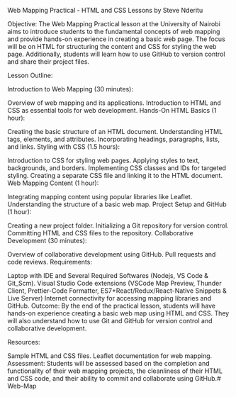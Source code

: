Web Mapping Practical - HTML and CSS Lessons by Steve Nderitu

Objective:
The Web Mapping Practical lesson at the University of Nairobi aims to introduce students to the fundamental concepts of web mapping and provide hands-on experience in creating a basic web page. The focus will be on HTML for structuring the content and CSS for styling the web page. Additionally, students will learn how to use GitHub to version control and share their project files.

Lesson Outline:

Introduction to Web Mapping (30 minutes):

Overview of web mapping and its applications.
Introduction to HTML and CSS as essential tools for web development.
Hands-On HTML Basics (1 hour):

Creating the basic structure of an HTML document.
Understanding HTML tags, elements, and attributes.
Incorporating headings, paragraphs, lists, and links.
Styling with CSS (1.5 hours):

Introduction to CSS for styling web pages.
Applying styles to text, backgrounds, and borders.
Implementing CSS classes and IDs for targeted styling.
Creating a separate CSS file and linking it to the HTML document.
Web Mapping Content (1 hour):

Integrating mapping content using popular libraries like Leaflet.
Understanding the structure of a basic web map.
Project Setup and GitHub (1 hour):

Creating a new project folder.
Initializing a Git repository for version control.
Committing HTML and CSS files to the repository.
Collaborative Development (30 minutes):

Overview of collaborative development using GitHub.
Pull requests and code reviews.
Requirements:

Laptop with IDE and Several Required Softwares (Nodejs, VS Code & Git_Scm).
Visual Studio Code extensions (VSCode Map Preview, Thunder Client, Prettier-Code Formatter, ES7+React/Redux/React-Native Snippets & Live Server)
Internet connectivity for accessing mapping libraries and GitHub.
Outcome:
By the end of the practical lesson, students will have hands-on experience creating a basic web map using HTML and CSS. They will also understand how to use Git and GitHub for version control and collaborative development.

Resources:

Sample HTML and CSS files.
Leaflet documentation for web mapping.
Assessment:
Students will be assessed based on the completion and functionality of their web mapping projects, the cleanliness of their HTML and CSS code, and their ability to commit and collaborate using GitHub.# Web-Map
